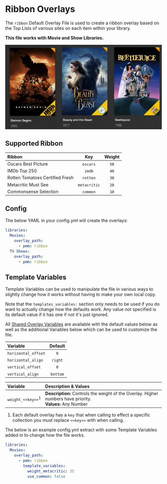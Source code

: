 # Ribbon Overlays

The `ribbon` Default Overlay File is used to create a ribbon overlay based on the Top Lists of various sites on each item within your library.

**This file works with Movie and Show Libraries.**

![](images/ribbon.png)

## Supported Ribbon

| Ribbon                          |     Key      | Weight |
|:--------------------------------|:------------:|:------:|
| Oscars Best Picture             |   `oscars`   |  `50`  |
| IMDb Top 250                    |    `imdb`    |  `40`  |
| Rotten Tomatoes Certified Fresh |   `rotten`   |  `30`  |
| Metacritic Must See             | `metacritic` |  `20`  |
| Commonsense Selection           |   `common`   |  `10`  |

## Config

The below YAML in your config.yml will create the overlays:

```yaml
libraries:
  Movies:
    overlay_path:
      - pmm: ribbon
  TV Shows:
    overlay_path:
      - pmm: ribbon
```

## Template Variables

Template Variables can be used to manipulate the file in various ways to slightly change how it works without having to make your own local copy.

Note that the `templates_variables:` section only needs to be used if you do want to actually change how the defaults work. Any value not specified is its default value if it has one if not it's just ignored.

All [Shared Overlay Variables](../overlay_variables.md) are available with the default values below as well as the additional Variables below which can be used to customize the file.

| Variable            | Default  |
|:--------------------|:--------:|
| `horizontal_offset` |   `0`    |
| `horizontal_align`  | `right`  |
| `vertical_offset`   |   `0`    |
| `vertical_align`    | `bottom` |

| Variable                       | Description & Values                                                                                         |
|:-------------------------------|:-------------------------------------------------------------------------------------------------------------|
| `weight_<<key>>`<sup>1</sup>   | **Description:** Controls the weight of the Overlay. Higher numbers have priority.<br>**Values:** Any Number |

1. Each default overlay has a `key` that when calling to effect a specific collection you must replace `<<key>>` with when calling.

The below is an example config.yml extract with some Template Variables added in to change how the file works.

```yaml
libraries:
  Movies:
    overlay_path:
      - pmm: ribbon
        template_variables:
          weight_metacritic: 35
          use_common: false
```
